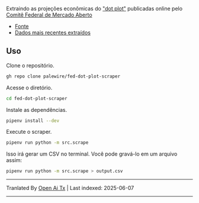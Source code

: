 Extraindo as projeções econômicas do ["dot plot"](https://en.wikipedia.org/wiki/Fedspeak#Other_usage) publicadas online pelo [Comitê Federal de Mercado Aberto](https://en.wikipedia.org/wiki/Federal_Open_Market_Committee)

* [Fonte](https://www.federalreserve.gov/monetarypolicy/fomccalendars.htm)
* [Dados mais recentes extraídos](https://github.com/palewire/fed-dot-plot-scraper/blob/main/data/dotplot.csv)

## Uso

Clone o repositório.

```bash
gh repo clone palewire/fed-dot-plot-scraper
```

Acesse o diretório.

```bash
cd fed-dot-plot-scraper
```

Instale as dependências.

```bash
pipenv install --dev
```

Execute o scraper.

```bash
pipenv run python -m src.scrape
```

Isso irá gerar um CSV no terminal. Você pode gravá-lo em um arquivo assim:

```bash
pipenv run python -m src.scrape > output.csv
```

---

Tranlated By [Open Ai Tx](https://github.com/OpenAiTx/OpenAiTx) | Last indexed: 2025-06-07

---